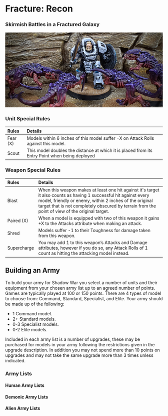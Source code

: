 # Fracture: Recon

### Skirmish Battles in a Fractured Galaxy

![Last Stand](/images/last_stand.png "Last Stand by u/pidgeon_pete")

### Unit Special Rules

| Rules    | Details |
| :------- | :------ |
| Fear (X) | Models within 6 inches of this model suffer -X on Attack Rolls against this model. | 
| Scout    | This model doubles the distance at which it is placed from its Entry Point when being deployed |

### Weapon Special Rules

| Rules | Details |
| :---- | :------ |
| Blast | When this weapon makes at least one hit against it's target it also counts as having 1 successful hit against every model, friendly or enemy, within 2 inches of the original target that is not completely obscured by terrain from the point of view of the original target. |
| Paired (X) | When a model is equipped with two of this weapon it gains +X to the Attacks attribute when making an attack. |
| Shred | Models suffer -1 to their Toughness for damage taken from this weapon. |
| Supercharge | You may add 1 to this weapon’s Attacks and Damage attributes, however if you do so, any Attack Rolls of 1 count as hitting the attacking model instead. |

## Building an Army

To build your army for Shadow War you select a number of units and their equipment from your chosen army list up to an agreed number of points. Games are typically played at 100 or 150 points. There are 4 types of model to choose from: Command, Standard, Specialist, and Elite. Your army should be made up of the following:

- 1 Command model.
- 2+ Standard models.
- 0-3 Specialist models.
- 0-2 Elite models.

Included in each army list is a number of upgrades, these may be purchased for models in your army following the restrictions given in the upgrade description. In addition you may not spend more than 10 points on upgrades and may not take the same upgrade more than 3 times unless indicated.

### Army Lists

#### Human Army Lists

#### Demonic Army Lists

#### Alien Army Lists